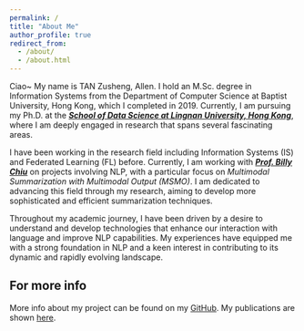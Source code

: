```yaml
---
permalink: /
title: "About Me"
author_profile: true
redirect_from: 
  - /about/
  - /about.html
---
```

Ciao~
My name is TAN Zusheng, Allen. I hold an M.Sc. degree in Information Systems from the Department of Computer Science at Baptist University, Hong Kong, which I completed in 2019. Currently, I am pursuing my Ph.D. at the [***School of Data Science at Lingnan University, Hong Kong***](https://www.ln.edu.hk/sds), where I am deeply engaged in research that spans several fascinating areas.

I have been working in the research field including Information Systems (IS) and Federated Learning (FL) before. Currently, I am working with [***Prof. Billy Chiu***](https://billy322.github.io/) on projects involving NLP, with a particular focus on *Multimodal Summarization with Multimodal Output (MSMO)*. I am dedicated to advancing this field through my research, aiming to develop more sophisticated and efficient summarization techniques.

Throughout my academic journey, I have been driven by a desire to understand and develop technologies that enhance our interaction with language and improve NLP capabilities. My experiences have equipped me with a strong foundation in NLP and a keen interest in contributing to its dynamic and rapidly evolving landscape.

For more info
------
More info about my project can be found on my [GitHub](https://github.com/allent4n). My publications are shown [here](https://scholar.google.com/citations?user=stTO7pwAAAAJ&hl=en).
